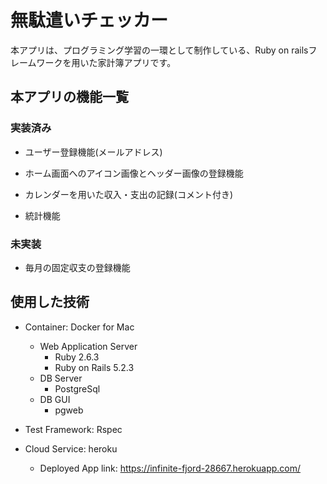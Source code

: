 # 無駄遣いチェッカー

本アプリは、プログラミング学習の一環として制作している、Ruby on railsフレームワークを用いた家計簿アプリです。

## 本アプリの機能一覧
### 実装済み

- ユーザー登録機能(メールアドレス)

- ホーム画面へのアイコン画像とヘッダー画像の登録機能

- カレンダーを用いた収入・支出の記録(コメント付き)

- 統計機能

### 未実装

- 毎月の固定収支の登録機能

## 使用した技術
- Container: Docker for Mac
  - Web Application Server
    - Ruby 2.6.3
    - Ruby on Rails 5.2.3
  - DB Server
    - PostgreSql
  - DB GUI
    - pgweb

- Test Framework: Rspec
- Cloud Service: heroku
  - Deployed App link: https://infinite-fjord-28667.herokuapp.com/
